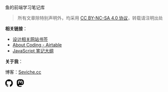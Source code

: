 鱼的前端学习笔记库

> 所有文章除特别声明外，均采用 [CC BY-NC-SA 4.0 协议](https://creativecommons.org/licenses/by-nc-sa/4.0/deed.zh)，转载请注明出处

**相关链接**：

- [设计相关网站书签](https://airtable.com/shrFRxYwIKb4ob7pC/tblYtqNeAzvjidbqo)
- [About Coding - Airtable](https://airtable.com/shrPHGWAGI8JypL16/tblEvtThXHNBMQ8lW)
- [JavaScript 笔记大纲](https://javascript-logseq.netlify.app/#/page/javascript)

**关于我**：

博客：[Seviche.cc](http://seviche.cc)

<a  href="https://github.com/sevichee" rel="noopener" target="_blank" style="text-decoration:none;">
<svg   width="24px" viewBox="0 0 24 24" xmlns="http://www.w3.org/2000/svg"><path d="M12 .297c-6.63 0-12 5.373-12 12 0 5.303 3.438 9.8 8.205 11.385.6.113.82-.258.82-.577 0-.285-.01-1.04-.015-2.04-3.338.724-4.042-1.61-4.042-1.61C4.422 18.07 3.633 17.7 3.633 17.7c-1.087-.744.084-.729.084-.729 1.205.084 1.838 1.236 1.838 1.236 1.07 1.835 2.809 1.305 3.495.998.108-.776.417-1.305.76-1.605-2.665-.3-5.466-1.332-5.466-5.93 0-1.31.465-2.38 1.235-3.22-.135-.303-.54-1.523.105-3.176 0 0 1.005-.322 3.3 1.23.96-.267 1.98-.399 3-.405 1.02.006 2.04.138 3 .405 2.28-1.552 3.285-1.23 3.285-1.23.645 1.653.24 2.873.12 3.176.765.84 1.23 1.91 1.23 3.22 0 4.61-2.805 5.625-5.475 5.92.42.36.81 1.096.81 2.22 0 1.606-.015 2.896-.015 3.286 0 .315.21.69.825.57C20.565 22.092 24 17.592 24 12.297c0-6.627-5.373-12-12-12"/></svg>
</a>
&nbsp;
 <a href="https://toot.seviche.cc/@nonsense" rel="noopener" target="_blank" >
 <svg  viewBox="0 0 24 24" width="24px" xmlns="http://www.w3.org/2000/svg"><title>Mastodon</title><path d="M23.193 7.88c0-5.207-3.411-6.733-3.411-6.733C18.062.357 15.108.025 12.041 0h-.076c-3.069.025-6.02.357-7.74 1.147 0 0-3.412 1.526-3.412 6.732 0 1.193-.023 2.619.015 4.13.124 5.092.934 10.11 5.641 11.355 2.17.574 4.034.695 5.536.612 2.722-.15 4.25-.972 4.25-.972l-.09-1.975s-1.945.613-4.13.54c-2.165-.075-4.449-.234-4.799-2.892a5.5 5.5 0 0 1-.048-.745s2.125.52 4.818.643c1.646.075 3.19-.097 4.758-.283 3.007-.359 5.625-2.212 5.954-3.905.517-2.665.475-6.508.475-6.508zm-4.024 6.709h-2.497v-6.12c0-1.29-.543-1.944-1.628-1.944-1.2 0-1.802.776-1.802 2.313v3.349h-2.484v-3.35c0-1.537-.602-2.313-1.802-2.313-1.085 0-1.628.655-1.628 1.945v6.119H4.831V8.285c0-1.29.328-2.314.987-3.07.68-.759 1.57-1.147 2.674-1.147 1.278 0 2.246.491 2.886 1.474L12 6.585l.622-1.043c.64-.983 1.608-1.474 2.886-1.474 1.104 0 1.994.388 2.674 1.146.658.757.986 1.781.986 3.07v6.305z"/></svg> </a>
